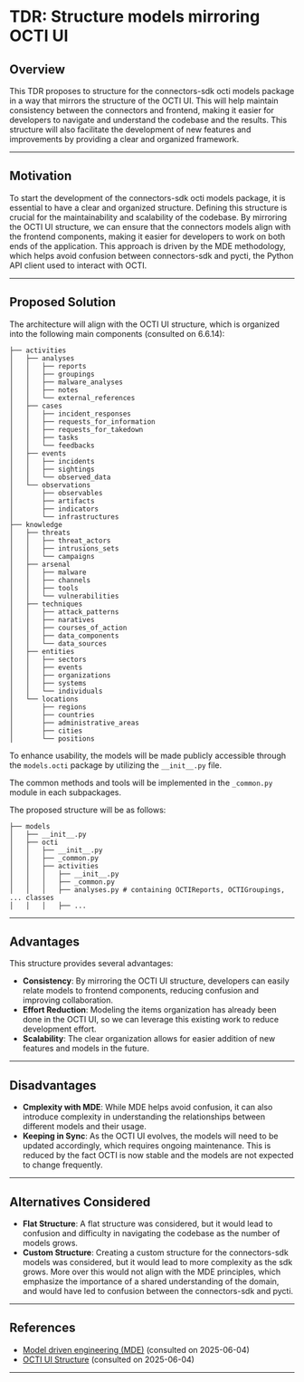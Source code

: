 # TDR: Structure models mirroring OCTI UI

## Overview

This TDR proposes to structure for the connectors-sdk octi models package in a way that mirrors the structure of the OCTI UI. This will help maintain consistency between the connectors and frontend, making it easier for developers to navigate and understand the codebase and the results.
This structure will also facilitate the development of new features and improvements by providing a clear and organized framework.

---

## Motivation
<!-- Why is this needed? What problem does it solve? -->

To start the development of the connectors-sdk octi models package, it is essential to have a clear and organized structure. Defining this structure is crucial for the maintainability and scalability of the codebase. By mirroring the OCTI UI structure, we can ensure that the connectors models align with the frontend components, making it easier for developers to work on both ends of the application. This approach is driven by the MDE methodology, which helps avoid confusion between connectors-sdk and pycti, the Python API client used to interact with OCTI.

---

## Proposed Solution
<!-- What are you implementing? Mention key classes/functions or architectural points. -->

The architecture will align with the OCTI UI structure, which is organized into the following main components (consulted on 6.6.14):

```plaintext
├── activities
│   ├── analyses
│   │   ├── reports
│   │   ├── groupings
│   │   ├── malware_analyses
│   │   ├── notes
│   │   └── external_references
│   ├── cases
│   │   ├── incident_responses
│   │   ├── requests_for_information
│   │   ├── requests_for_takedown
│   │   ├── tasks
│   │   └── feedbacks
│   ├── events
│   │   ├── incidents
│   │   ├── sightings
│   │   └── observed_data
│   └── observations
│       ├── observables
│       ├── artifacts
│       ├── indicators
│       └── infrastructures
├── knowledge
│   ├── threats
│   │   ├── threat_actors
│   │   ├── intrusions_sets
│   │   └── campaigns
│   ├── arsenal
│   │   ├── malware
│   │   ├── channels
│   │   ├── tools
│   │   └── vulnerabilities
│   ├── techniques
│   │   ├── attack_patterns
│   │   ├── naratives
│   │   ├── courses_of_action
│   │   ├── data_components
│   │   └── data_sources
│   ├── entities
│   │   ├── sectors
│   │   ├── events
│   │   ├── organizations
│   │   ├── systems
│   │   └── individuals
│   └── locations
│       ├── regions
│       ├── countries
│       ├── administrative_areas
│       ├── cities
│       └── positions
```

To enhance usability, the models will be made publicly accessible through the `models.octi` package by utilizing the `__init__.py` file.

The common methods and tools will be implemented in the `_common.py` module in each subpackages.

The proposed structure will be as follows:

```plaintext
├── models
│   ├── __init__.py
│   ├── octi
│   │   ├── __init__.py
│   │   ├── _common.py
│   │   ├── activities
│   │   │   ├── __init__.py
│   │   │   ├── _common.py
│   │   │   ├── analyses.py # containing OCTIReports, OCTIGroupings, ... classes
│   │   │   ├── ...

```

---

## Advantages
<!-- What are the benefits of this solution? -->
This structure provides several advantages:

- **Consistency**: By mirroring the OCTI UI structure, developers can easily relate  models to frontend components, reducing confusion and improving collaboration.
- **Effort Reduction**: Modeling the items organization has already been done in the OCTI UI, so we can leverage this existing work to reduce development effort.
- **Scalability**: The clear organization allows for easier addition of new features and models in the future.

---

## Disadvantages
<!-- What are the potential downsides or trade-offs? -->

- **Cmplexity with MDE**: While MDE helps avoid confusion, it can also introduce complexity in understanding the relationships between different models and their usage.
- **Keeping in Sync**: As the OCTI UI evolves, the models will need to be updated accordingly, which requires ongoing maintenance. This is reduced by the fact OCTI is now stable and the models are not expected to change frequently.

---

## Alternatives Considered
<!-- What other solutions were considered? Why were they not chosen? -->

- **Flat Structure**: A flat structure was considered, but it would lead to confusion and difficulty in navigating the codebase as the number of models grows.
- **Custom Structure**: Creating a custom structure for the connectors-sdk models was considered, but it would lead to more complexity as the sdk grows. More over this would not align with the MDE principles, which emphasize the importance of a shared understanding of the domain, and would have led to confusion between the connectors-sdk and pycti.

---

## References
<!-- Any relevant links, documentation, or resources that support your TDR. -->
- [Model driven engineering (MDE)](https://en.wikipedia.org/wiki/Model-driven_engineering) (consulted on 2025-06-04)
- [OCTI UI Structure](https://github.com/OpenCTI-Platform/opencti/blob/97156f7431de1e54ed21a0ea10718efe0c2c7b2e/opencti-platform/opencti-front/src/private/components/nav/LeftBar.jsx) (consulted on 2025-06-04)

---
